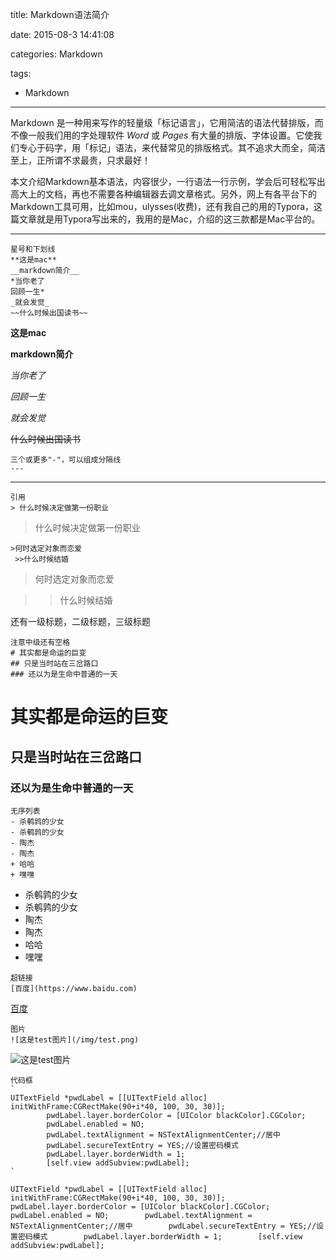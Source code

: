 title:  Markdown语法简介 

date: 2015-08-3 14:41:08

categories: Markdown

tags:

- Markdown

------

Markdown 是一种用来写作的轻量级「标记语言」，它用简洁的语法代替排版，而不像一般我们用的字处理软件 *Word* 或 *Pages* 有大量的排版、字体设置。它使我们专心于码字，用「标记」语法，来代替常见的排版格式。其不追求大而全，简洁至上，正所谓不求最贵，只求最好！

本文介绍Markdown基本语法，内容很少，一行语法一行示例，学会后可轻松写出高大上的文档，再也不需要各种编辑器去调文章格式。另外，网上有各平台下的Markdown工具可用，比如mou，ulysses(收费)，还有我自己的用的Typora，这篇文章就是用Typora写出来的，我用的是Mac，介绍的这三款都是Mac平台的。

-----

```
星号和下划线
**这是mac**
__markdown简介__
*当你老了
回顾一生*
_就会发觉_
~~什么时候出国读书~~    
```

**这是mac**

__markdown简介__

*当你老了*

*回顾一生*

_就会发觉_

~~什么时候出国读书~~



```
三个或更多"-"，可以组成分隔线
---
```

---



```
引用
> 什么时候决定做第一份职业
```

> 什么时候决定做第一份职业



```
>何时选定对象而恋爱
 >>什么时候结婚
```

> 何时选定对象而恋爱  


>>什么时候结婚



还有一级标题，二级标题，三级标题

```
注意中级还有空格
# 其实都是命运的巨变
## 只是当时站在三岔路口
### 还以为是生命中普通的一天
```

# 其实都是命运的巨变

## 只是当时站在三岔路口

### 还以为是生命中普通的一天



```
无序列表
- 杀鹌鹑的少女
- 杀鹌鹑的少女
- 陶杰
- 陶杰
+ 哈哈
+ 嘿嘿
```

- 杀鹌鹑的少女
- 杀鹌鹑的少女
- 陶杰
- 陶杰
- 哈哈
- 嘿嘿


```
超链接
[百度](https://www.baidu.com)
```

[百度](https://www.baidu.com)

```
图片
![这是test图片](/img/test.png)
```

 ![这是test图片](https://s1.ax1x.com/2018/02/11/9GygN6.jpg)



```
代码框
`
UITextField *pwdLabel = [[UITextField alloc] initWithFrame:CGRectMake(90+i*40, 100, 30, 30)];
        pwdLabel.layer.borderColor = [UIColor blackColor].CGColor;
        pwdLabel.enabled = NO;
        pwdLabel.textAlignment = NSTextAlignmentCenter;//居中
        pwdLabel.secureTextEntry = YES;//设置密码模式
        pwdLabel.layer.borderWidth = 1;
        [self.view addSubview:pwdLabel];
`
```

`UITextField *pwdLabel = [[UITextField alloc] initWithFrame:CGRectMake(90+i*40, 100, 30, 30)];        pwdLabel.layer.borderColor = [UIColor blackColor].CGColor;        pwdLabel.enabled = NO;        pwdLabel.textAlignment = NSTextAlignmentCenter;//居中        pwdLabel.secureTextEntry = YES;//设置密码模式        pwdLabel.layer.borderWidth = 1;        [self.view addSubview:pwdLabel];`

